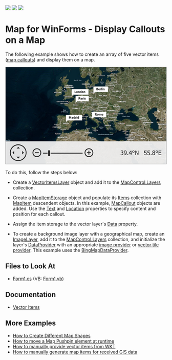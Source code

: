<!-- default badges list -->
![](https://img.shields.io/endpoint?url=https://codecentral.devexpress.com/api/v1/VersionRange/128576667/16.1.4%2B)
[![](https://img.shields.io/badge/Open_in_DevExpress_Support_Center-FF7200?style=flat-square&logo=DevExpress&logoColor=white)](https://supportcenter.devexpress.com/ticket/details/T114954)
[![](https://img.shields.io/badge/📖_How_to_use_DevExpress_Examples-e9f6fc?style=flat-square)](https://docs.devexpress.com/GeneralInformation/403183)
<!-- default badges end -->

# Map for WinForms - Display Callouts on a Map

The following example shows how to create an array of five vector items ([map callouts](https://docs.devexpress.com/WindowsForms/DevExpress.XtraMap.MapCallout?p=netframework)) and display them on a map.

![](Images/resulting-map.png)

To do this, follow the steps below:

* Create a [VectorItemsLayer](https://docs.devexpress.com/WindowsForms/DevExpress.XtraMap.VectorItemsLayer?p=netframework) object and add it to the [MapControl.Layers](https://docs.devexpress.com/WindowsForms/DevExpress.XtraMap.MapControl.Layers?p=netframework) collection.

* Create a [MapItemStorage](https://docs.devexpress.com/WindowsForms/DevExpress.XtraMap.MapItemStorage?p=netframework) object and populate its [Items](https://docs.devexpress.com/WindowsForms/DevExpress.XtraMap.MapItemStorage.Items) collection with [MapItem](https://docs.devexpress.com/WindowsForms/DevExpress.XtraMap.MapItem) descendent objects. In this example, [MapCallout](https://docs.devexpress.com/WindowsForms/DevExpress.XtraMap.MapCallout) objects are added. Use the [Text](https://docs.devexpress.com/WindowsForms/DevExpress.XtraMap.MapPointer.Text) and [Location](https://docs.devexpress.com/WindowsForms/DevExpress.XtraMap.MapPointer.Location) properties to specify content and position for each callout.

* Assign the item storage to the vector layer's [Data](https://docs.devexpress.com/WindowsForms/DevExpress.XtraMap.VectorItemsLayer.Data?p=netframework) property.

* To create a background image layer with a geographical map, create an [ImageLayer](https://docs.devexpress.com/WindowsForms/DevExpress.XtraMap.ImageLayer?p=netframework), add it to the [MapControl.Layers](https://docs.devexpress.com/WindowsForms/DevExpress.XtraMap.MapControl.Layers?p=netframework) collection, and initialize the layer's [DataProvider](https://docs.devexpress.com/WindowsForms/DevExpress.XtraMap.ImageLayer.DataProvider) with an appropriate [image provider](https://docs.devexpress.com/WindowsForms/115774/controls-and-libraries/map-control/map-image-data/image-tile-providers?p=netframework) or [vector tile provider](https://docs.devexpress.com/WindowsForms/401639/controls-and-libraries/map-control/vector-data/providing-data/vector-tile-providers?p=netframework). This example uses the [BingMapDataProvider](https://docs.devexpress.com/WindowsForms/DevExpress.XtraMap.BingMapDataProvider?p=netframework).

## Files to Look At

* [Form1.cs](./CS/Form1.cs) (VB: [Form1.vb](./VB/Form1.vb))

## Documentation

* [Vector Items](https://docs.devexpress.com/WindowsForms/15091/controls-and-libraries/map-control/vector-data/vector-items?p=netframework)

## More Examples

* [How to Create Different Map Shapes](https://github.com/DevExpress-Examples/winforms-map-create-different-map-shapes)
* [How to move a Map Pushpin element at runtime](https://github.com/DevExpress-Examples/how-to-move-a-map-pushpin-element-at-runtime-t190789)
* [How to manually provide vector items from WKT](https://github.com/DevExpress-Examples/how-to-manually-provide-vector-items-from-wkt-t222638)
* [How to manually generate map items for received GIS data](https://github.com/DevExpress-Examples/how-to-manually-generate-map-items-for-received-gis-data-t188443)
